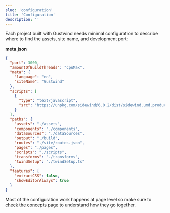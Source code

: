 ```yaml
---
slug: 'configuration'
title: 'Configuration'
description: ''
---
```

Each project built with Gustwind needs minimal configuration to describe where to find the assets, site name, and development port:

**meta.json**

```json
{
  "port": 3000,
  "amountOfBuildThreads": "cpuMax",
  "meta": {
    "language": "en",
    "siteName": "Gustwind"
  },
  "scripts": [
    {
      "type": "text/javascript",
      "src": "https://unpkg.com/sidewind@6.0.2/dist/sidewind.umd.production.min.js"
    }
  ],
  "paths": {
    "assets": "./assets",
    "components": "./components",
    "dataSources": "./dataSources",
    "output": "./build",
    "routes": "./site/routes.json",
    "pages": "./pages",
    "scripts": "./scripts",
    "transforms": "./transforms",
    "twindSetup": "./twindSetup.ts"
  },
  "features": {
    "extractCSS": false,
    "showEditorAlways": true
  }
}
```

Most of the configuration work happens at page level so make sure to [check the concepts page](/concepts/) to understand how they go together.
